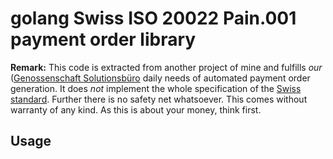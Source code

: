 # golang Swiss ISO 20022 Pain.001 payment order library

**Remark:** This code is extracted from another project of mine and fulfills _our_ ([Genossenschaft Solutionsbüro](https://buero.io) daily needs of automated payment order generation. It does _not_ implement the whole specification of the [Swiss standard](https://www.six-group.com/interbank-clearing/dam/downloads/en/standardization/iso/swiss-recommendations/implementation-guidelines-ct.pdf). Further there is no safety net whatsoever. This comes without warranty of any kind. As this is about your money, think first. 

## Usage

